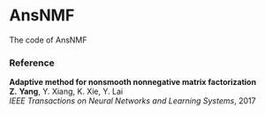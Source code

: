 # AnsNMF
The code of AnsNMF
### Reference
<b>Adaptive method for nonsmooth
nonnegative matrix factorization</b><br>
<b>Z.</b> <b>Yang</b>, Y. Xiang, K. Xie, Y. Lai<br>
<i>IEEE Transactions on Neural
Networks and Learning Systems</i>,
2017<br>
